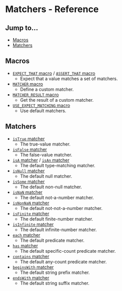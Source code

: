 # Matchers - Reference

## Jump to...
- [Macros](#Macros)
- [Matchers](#Matchers)

## Macros
- [`EXPECT_THAT` macro](EXPECT_THAT.md) / [`ASSERT_THAT` macro](EXPECT_THAT.md)
  - Expect that a value matches a set of matchers.
- [`MATCHER` macro](MATCHER.md)
  - Define a custom matcher.
- [`MATCHER_RESULT` macro](MATCHER_RESULT.md)
  - Get the result of a custom matcher.
- [`USE_EXPECT_MATCHING` macro](USE_EXPECT_MATCHING.md)
  - Use default matchers.

## Matchers
- [`isTrue` matcher](isTrue.md)
  - The true-value matcher.
- [`isFalse` matcher](isFalse.md)
  - The false-value matcher.
- [`isA` matcher](isA.md) / [`isAn` matcher](isA.md)
  - The default type-matching matcher.
- [`isNull` matcher](isNull.md)
  - The default null matcher.
- [`isSome` matcher](isSome.md)
  - The default non-null matcher.
- [`isNaN` matcher](isNaN.md)
  - The default not-a-number matcher.
- [`isNonNaN` matcher](isNonNaN.md)
  - The default not-not-a-number matcher.
- [`isFinite` matcher](isFinite.md)
  - The default finite-number matcher.
- [`isInfinite` matcher](isInfinite.md)
  - The default infinite-number matcher.
- [`each` matcher](each.md)
  - The default predicate matcher.
- [`has` matcher](has.md)
  - The default specific-count predicate matcher.
- [`contains` matcher](contains.md)
  - The default any-count predicate matcher.
- [`beginsWith` matcher](beginsWith.md)
  - The default string prefix matcher.
- [`endsWith` matcher](endsWith.md)
  - The default string suffix matcher.
